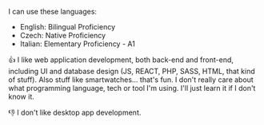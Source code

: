 I can use these languages:
- English: Bilingual Proficiency
- Czech: Native Proficiency
- Italian: Elementary Proficiency - A1

👍 I like web application development, both back-end and front-end, including UI and database design (JS, REACT, PHP, SASS, HTML, that kind of stuff). Also stuff like smartwatches... that's fun. I don't really care about what programming language, tech or tool I'm using. I'll just learn it if I don't know it.

👎 I don't like desktop app development.

<!---
Morgosus/Morgosus is a ✨ special ✨ repository because its `README.md` (this file) appears on your GitHub profile.
You can click the Preview link to take a look at your changes.
--->
